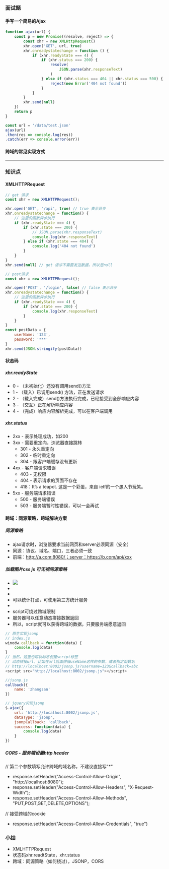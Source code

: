 ### 面试题
#### 手写一个简易的Ajax
```javascript
function ajax(url) {
    const p = new Promise((resolve, reject) => {
        const xhr = new XMLHttpRequest()
        xhr.open('GET', url, true)
        xhr.onreadystatechange = function () {
            if (xhr.readyState === 4) {
                if (xhr.status === 200) {
                    resolve(
                        JSON.parse(xhr.responseText)
                    )
                } else if (xhr.status === 404 || xhr.status === 500) {
                    reject(new Error('404 not found'))
                }
            }
        }
        xhr.send(null)
    })
    return p
}

const url = '/data/test.json'
ajax(url)
.then(res => console.log(res))
.catch(err => console.error(err))
```
#### 跨域的常见实现方式

--- 
### 知识点
#### XMLHTTPRequest
```javascript
// get 请求
const xhr = new XMLHTTPRequest();

xhr.open('GET', '/api', true) // true 表示异步
xhr.onreadystatechange = function() {
    // 这里的函数异步执行
    if (xhr.readyState === 4) {
        if (xhr.state === 200) {
            // JSON.parse(xhr.responseText)
            console.log(xhr.responseText)
        } else if (xhr.state === 404) {
            console.log('404 not found')
        }
    }
}
xhr.send(null) // get 请求不需要发送数据，所以是null

// post请求
const xhr = new XMLHTTPRequest();

xhr.open('POST', '/login', false) // false 表示异步
xhr.onreadystatechange = function() {
    // 这里的函数异步执行
    if (xhr.readyState === 4) {
        if (xhr.state === 200) {
            console.log(xhr.responseText)
        }
    }
}
const postData = {
    userName: '123',
    password: '***'
}
xhr.send(JSON.stringify(postData))
```
#### 状态码
##### xhr.readyState
- 0 - （未初始化）还没有调用send()方法
- 1 - （载入）已调用send() 方法，正在发送请求
- 2 - （载入完成）send()方法执行完成，已经接受到全部响应内容
- 3 - （交互）正在解析响应内容
- 4 - （完成）响应内容解析完成，可以在客户端调用
##### xhr.status
- 2xx - 表示处理成功，如200
- 3xx - 需要重定向，浏览器直接跳转
    - 301 - 永久重定向
    - 302 - 临时重定向
    - 304 - 跟客户端缓存没有更新
- 4xx - 客户端请求错误
    - 403 - 无权限
    - 404 - 表示请求的页面不存在
    - 418：It’s a teapot. 这是一个彩蛋，来自 ietf的一个愚人节玩笑。
- 5xx - 服务端请求错误
    - 500 - 服务端错误
    - 503 - 服务端暂时性错误，可以一会再试

#### 跨域：同源策略，跨域解决方案
##### 同源策略
- ajax请求时，浏览器要求当前网页和server必须同源（安全）
- 同源：协议、域名、端口，三者必须一致
- 前端：http://a.com:8080/；server：https://b.com/api/xxx

##### 加载图片css js 可无视同源策略
- <img src="跨域图片地址" />
- <lint href="跨域css地址" />
- <script src="跨域js地址"></script>
- <img />可以统计打点，可使用第三方统计服务
- <link /> <script> 可使用CDN，CDN一般都是外域
- <script>可实现JSONP

##### 跨域
- 所有的跨域，都必须经过server端允许和配合
- 未经server端允许就实现的跨域，说明浏览器有漏洞，危险信号

##### JSONP
- 访问https://imooc.com，服务端一定返回一个html文件吗？
- 服务器可以任意动态拼接数据返回，只要符合html格式要求
- 同理于<script src="https://imooc.com/getData.js"></script>
- script可绕过跨域限制
- 服务器可以任意动态拼接数据返回
- 所以，script就可以获得跨域的数据，只要服务端愿意返回
```javascript
// 原生实现jsonp
// index.js
winodw.callback = function(data) {
    console.log(data)
}
// 当然，这里也可以动态创建script标签
// 动态拼接url，比如在url后面拼接useName这样的参数，或者指定函数名
// http://localhost:8002/jsonp.js?username=123&callback=abc
<script src="http://localhost:8002/jsonp.js"></script>

//jsonp.js
callback({
    name: 'zhangsan'
})

// jquery实现jsonp
$.ajax({
    url: 'http://localhost:8002/jsonp.js',
    dataType: 'jsonp',
    jsonpCallback: 'callback',
    success: function(data) {
        console.log(data)
    }
})
```

##### CORS - 服务端设置http header
// 第二个参数填写允许跨域的域名称，不建议直接写"*"
- response.setHeader("Access-Control-Allow-Origin", "http://localhost:8080");
- response.setHeader("Access-Control-Allow-Headers", "X-Request-Width");
- response.setHeader("Access-Control-Allow-Methods", "PUT,POST,GET,DELETE,OPTIONS");

// 接受跨域的cookie
- response.setHeader("Access-Control-Allow-Credentials", "true")


### 小结
- XMLHTTPRequest
- 状态码xhr.readtState，xhr.status
- 跨域：同源策略（如何绕过），JSONP，CORS